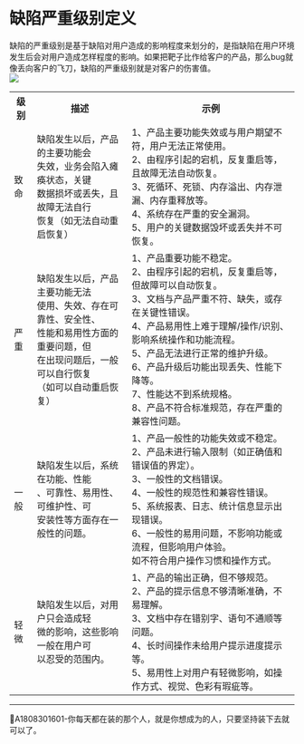 # 缺陷严重级别定义

缺陷的严重级别是基于缺陷对用户造成的影响程度来划分的，是指缺陷在用户环境发生后会对用户造成怎样程度的影响。如果把靶子比作给客户的产品，那么bug就像丢向客户的飞刀，缺陷的严重级别就是对客户的伤害值。   
![](https://shen89s.github.io/resFiles/r2/缺陷的严重级别定义.jpg)
<table>
	<tr>
		<th>级别</th>
		<th>描述</th>
		<th>示例</th>
	</tr>
	<tr>
		<td>致命</td>
		<td>缺陷发生以后，产品的主要功能会<br>失效，业务会陷入瘫痪状态，关键<br>数据损坏或丢失，且故障无法自行<br>恢复（如无法自动重启恢复）</td>
		<td>1、产品主要功能失效或与用户期望不符，用户无法正常使用。<br>
			2、由程序引起的宕机，反复重启等，且故障无法自动恢复。<br>
			3、死循环、死锁、内存溢出、内存泄漏、内存重释放等。<br>
			4、系统存在严重的安全漏洞。<br>
			5、用户的关键数据毁坏或丢失并不可恢复。
		</td>
	</tr>
	<tr>
		<td>严重</td>
		<td>缺陷发生以后，产品主要功能无法<br>使用、失效、存在可靠性、安全性、<br>性能和易用性方面的重要问题，但<br>在出现问题后，一般可以自行恢复<br>（如可以自动重启恢复）</td>
		<td>1、产品重要功能不稳定。<br>
			2、由程序引起的宕机，反复重启等，但故障可以自动恢复。<br>
			3、文档与产品严重不符、缺失，或存在关键性错误。<br>
			4、产品易用性上难于理解/操作/识别、影响系统操作和功能流程。<br>
			5、产品无法进行正常的维护升级。<br>
			6、产品升级后功能出现丢失、性能下降等。<br>
			7、性能达不到系统规格。<br>
			8、产品不符合标准规范，存在严重的兼容性问题。<br>
		</td>
	</tr>
	<tr>
		<td>一般</td>
		<td>缺陷发生以后，系统在功能、性能<br>、可靠性、易用性、可维护性、可<br>安装性等方面存在一般性的问题。</td>
		<td>1、产品一般性的功能失效或不稳定。<br>
			2、产品未进行输入限制（如正确值和错误值的界定）。<br>
			3、一般性的文档错误。<br>
			4、一般性的规范性和兼容性错误。<br>
			5、系统报表、日志、统计信息显示出现错误。<br>
			6、一般性的易用问题，不影响功能或流程，但影响用户体验。<br>
			  如不符合用户操作习惯和操作方式。
		</td>
	</tr>  
	<tr>
		<td>轻微</td>
		<td>缺陷发生以后，对用户只会造成轻<br>微的影响，这些影响一般在用户可<br>以忍受的范围内。</td>
		<td>1、产品的输出正确，但不够规范。<br>
			2、产品的提示信息不够清晰准确，不易理解。<br>
			3、文档中存在错别字、语句不通顺等问题。<br>
			4、长时间操作未给用户提示进度提示等。<br>
			5、易用性上对用户有轻微影响，如操作方式、视觉、色彩有瑕疵等。<br>
		</td>
	</tr> 		
</table>

* * *
:bell:A1808301601-你每天都在装的那个人，就是你想成为的人，只要坚持装下去就可以了。
